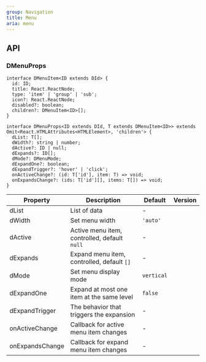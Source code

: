 ```yaml
---
group: Navigation
title: Menu
aria: menu
---
```


## API

### DMenuProps

```tsx
interface DMenuItem<ID extends DId> {
  id: ID;
  title: React.ReactNode;
  type: 'item' | 'group' | 'sub';
  icon?: React.ReactNode;
  disabled?: boolean;
  children?: DMenuItem<ID>[];
}

interface DMenuProps<ID extends DId, T extends DMenuItem<ID>> extends Omit<React.HTMLAttributes<HTMLElement>, 'children'> {
  dList: T[];
  dWidth?: string | number;
  dActive?: ID | null;
  dExpands?: ID[];
  dMode?: DMenuMode;
  dExpandOne?: boolean;
  dExpandTrigger?: 'hover' | 'click';
  onActiveChange?: (id: T['id'], item: T) => void;
  onExpandsChange?: (ids: T['id'][], items: T[]) => void;
}
```

<!-- prettier-ignore-start -->
| Property | Description | Default | Version | 
| --- | --- | --- | --- | 
| dList | List of data | - |  |
| dWidth | Set menu width | `'auto'` |  |
| dActive | Active menu item, controlled, default `null` | - |  |
| dExpands | Expand menu item, controlled, default `[]` | - |  |
| dMode | Set menu display mode | `vertical` |  |
| dExpandOne | Expand at most one item at the same level | `false` |  |
| dExpandTrigger | The behavior that triggers the expansion | - |  |
| onActiveChange | Callback for active menu item changes | - |  |
| onExpandsChange | Callback for expand menu item changes | - |  |
<!-- prettier-ignore-end -->
